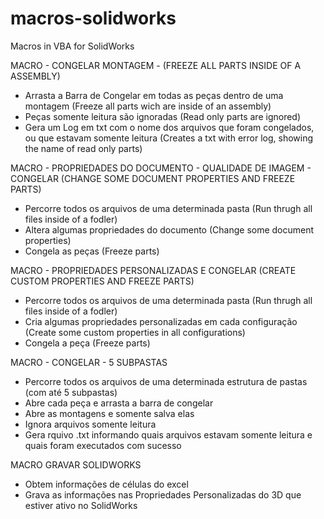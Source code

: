 # macros-solidworks
Macros in VBA for SolidWorks

MACRO - CONGELAR MONTAGEM - (FREEZE ALL PARTS INSIDE OF A ASSEMBLY)
 - Arrasta a Barra de Congelar em todas as peças dentro de uma montagem
   (Freeze all parts wich are inside of an assembly)
 - Peças somente leitura são ignoradas
   (Read only parts are ignored)
 - Gera um Log em txt com o nome dos arquivos que foram congelados, ou que estavam somente leitura
   (Creates a txt with error log, showing the name of read only parts)

MACRO - PROPRIEDADES DO DOCUMENTO - QUALIDADE DE IMAGEM - CONGELAR (CHANGE SOME DOCUMENT PROPERTIES AND FREEZE PARTS)
 - Percorre todos os arquivos de uma determinada pasta
   (Run thrugh all files inside of a fodler)
 - Altera algumas propriedades do documento
   (Change some document properties)
 - Congela as peças
   (Freeze parts)
   
MACRO - PROPRIEDADES PERSONALIZADAS E CONGELAR (CREATE CUSTOM PROPERTIES AND FREEZE PARTS)
 - Percorre todos os arquivos de uma determinada pasta
   (Run thrugh all files inside of a fodler)
 - Cria algumas propriedades personalizadas em cada configuração
   (Create some custom properties in all configurations)
 - Congela a peça
   (Freeze parts)
 
 MACRO - CONGELAR - 5 SUBPASTAS
  - Percorre todos os arquivos de uma determinada estrutura de pastas (com até 5 subpastas)
  - Abre cada peça e arrasta a barra de congelar
  - Abre as montagens e somente salva elas
  - Ignora arquivos somente leitura
  - Gera rquivo .txt informando quais arquivos estavam somente leitura e quais foram executados com sucesso

MACRO GRAVAR SOLIDWORKS
  - Obtem informações de células do excel
  - Grava as informações nas Propriedades Personalizadas do 3D que estiver ativo no SolidWorks
